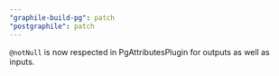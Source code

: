 ```yaml
---
"graphile-build-pg": patch
"postgraphile": patch
---
```


`@notNull` is now respected in PgAttributesPlugin for outputs as well as inputs.
